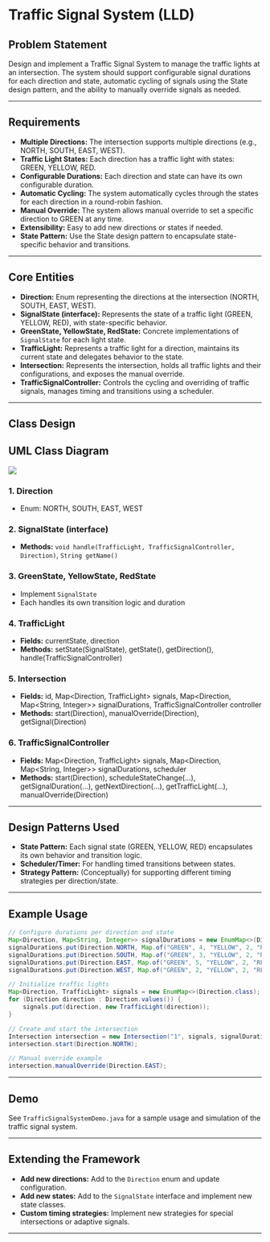 # Traffic Signal System (LLD)

## Problem Statement

Design and implement a Traffic Signal System to manage the traffic lights at an intersection. The system should support configurable signal durations for each direction and state, automatic cycling of signals using the State design pattern, and the ability to manually override signals as needed.

---

## Requirements

- **Multiple Directions:** The intersection supports multiple directions (e.g., NORTH, SOUTH, EAST, WEST).
- **Traffic Light States:** Each direction has a traffic light with states: GREEN, YELLOW, RED.
- **Configurable Durations:** Each direction and state can have its own configurable duration.
- **Automatic Cycling:** The system automatically cycles through the states for each direction in a round-robin fashion.
- **Manual Override:** The system allows manual override to set a specific direction to GREEN at any time.
- **Extensibility:** Easy to add new directions or states if needed.
- **State Pattern:** Use the State design pattern to encapsulate state-specific behavior and transitions.

---

## Core Entities

- **Direction:** Enum representing the directions at the intersection (NORTH, SOUTH, EAST, WEST).
- **SignalState (interface):** Represents the state of a traffic light (GREEN, YELLOW, RED), with state-specific behavior.
- **GreenState, YellowState, RedState:** Concrete implementations of `SignalState` for each light state.
- **TrafficLight:** Represents a traffic light for a direction, maintains its current state and delegates behavior to the state.
- **Intersection:** Represents the intersection, holds all traffic lights and their configurations, and exposes the manual override.
- **TrafficSignalController:** Controls the cycling and overriding of traffic signals, manages timing and transitions using a scheduler.

---

## Class Design

## UML Class Diagram

![](../../../../uml-diagrams/class-diagrams/trafficsignalsystem-class-diagram.png)

### 1. Direction
- Enum: NORTH, SOUTH, EAST, WEST

### 2. SignalState (interface)
- **Methods:** `void handle(TrafficLight, TrafficSignalController, Direction)`, `String getName()`

### 3. GreenState, YellowState, RedState
- Implement `SignalState`
- Each handles its own transition logic and duration

### 4. TrafficLight
- **Fields:** currentState, direction
- **Methods:** setState(SignalState), getState(), getDirection(), handle(TrafficSignalController)

### 5. Intersection
- **Fields:** id, Map<Direction, TrafficLight> signals, Map<Direction, Map<String, Integer>> signalDurations, TrafficSignalController controller
- **Methods:** start(Direction), manualOverride(Direction), getSignal(Direction)

### 6. TrafficSignalController
- **Fields:** Map<Direction, TrafficLight> signals, Map<Direction, Map<String, Integer>> signalDurations, scheduler
- **Methods:** start(Direction), scheduleStateChange(...), getSignalDuration(...), getNextDirection(...), getTrafficLight(...), manualOverride(Direction)

---

## Design Patterns Used

- **State Pattern:** Each signal state (GREEN, YELLOW, RED) encapsulates its own behavior and transition logic.
- **Scheduler/Timer:** For handling timed transitions between states.
- **Strategy Pattern:** (Conceptually) for supporting different timing strategies per direction/state.

---

## Example Usage

```java
// Configure durations per direction and state
Map<Direction, Map<String, Integer>> signalDurations = new EnumMap<>(Direction.class);
signalDurations.put(Direction.NORTH, Map.of("GREEN", 4, "YELLOW", 2, "RED", 3));
signalDurations.put(Direction.SOUTH, Map.of("GREEN", 3, "YELLOW", 2, "RED", 4));
signalDurations.put(Direction.EAST, Map.of("GREEN", 5, "YELLOW", 2, "RED", 3));
signalDurations.put(Direction.WEST, Map.of("GREEN", 2, "YELLOW", 2, "RED", 5));

// Initialize traffic lights
Map<Direction, TrafficLight> signals = new EnumMap<>(Direction.class);
for (Direction direction : Direction.values()) {
    signals.put(direction, new TrafficLight(direction));
}

// Create and start the intersection
Intersection intersection = new Intersection("1", signals, signalDurations);
intersection.start(Direction.NORTH);

// Manual override example
intersection.manualOverride(Direction.EAST);
```

---

## Demo

See `TrafficSignalSystemDemo.java` for a sample usage and simulation of the traffic signal system.

---

## Extending the Framework

- **Add new directions:** Add to the `Direction` enum and update configuration.
- **Add new states:** Add to the `SignalState` interface and implement new state classes.
- **Custom timing strategies:** Implement new strategies for special intersections or adaptive signals.

---